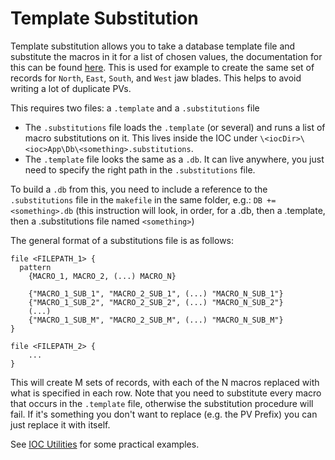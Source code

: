 # Template Substitution

Template substitution allows you to take a database template file and substitute the macros in it for a list of chosen values, the documentation for this can be found [here](https://epics.anl.gov/base/R7-0/1-docs/msi.html). This is used for example to create the same set of records for `North`, `East`, `South`, and `West` jaw blades. This helps to avoid writing a lot of duplicate PVs. 

This requires two files: a `.template` and a `.substitutions` file
- The `.substitutions` file loads the `.template` (or several) and runs a list of macro substitutions on it. This lives inside the IOC under `\<iocDir>\<ioc>App\Db\<something>.substitutions`.
- The `.template` file looks the same as a `.db`. It can live anywhere, you just need to specify the right path in the `.substitutions` file.

To build a `.db` from this, you need to include a reference to the `.substitutions` file in the `makefile` in the same folder, e.g.: `DB += <something>.db` (this instruction will look, in order, for a .db, then a .template, then a .substitutions file named `<something>`)

The general format of a substitutions file is as follows:
```
file <FILEPATH_1> { 
  pattern 
    {MACRO_1, MACRO_2, (...) MACRO_N}
    
    {"MACRO_1_SUB_1", "MACRO_2_SUB_1", (...) "MACRO_N_SUB_1"}
    {"MACRO_1_SUB_2", "MACRO_2_SUB_2", (...) "MACRO_N_SUB_2"}
    (...)
    {"MACRO_1_SUB_M", "MACRO_2_SUB_M", (...) "MACRO_N_SUB_M"}
}

file <FILEPATH_2> { 
    ...
}
```

This will create M sets of records, with each of the N macros replaced with what is specified in each row. Note that you need to substitute every macro that occurs in the `.template` file, otherwise the substitution procedure will fail. If it's something you don't want to replace (e.g. the PV Prefix) you can just replace it with itself.

See [IOC Utilities](#ioc_utils_templates) for some practical examples.
